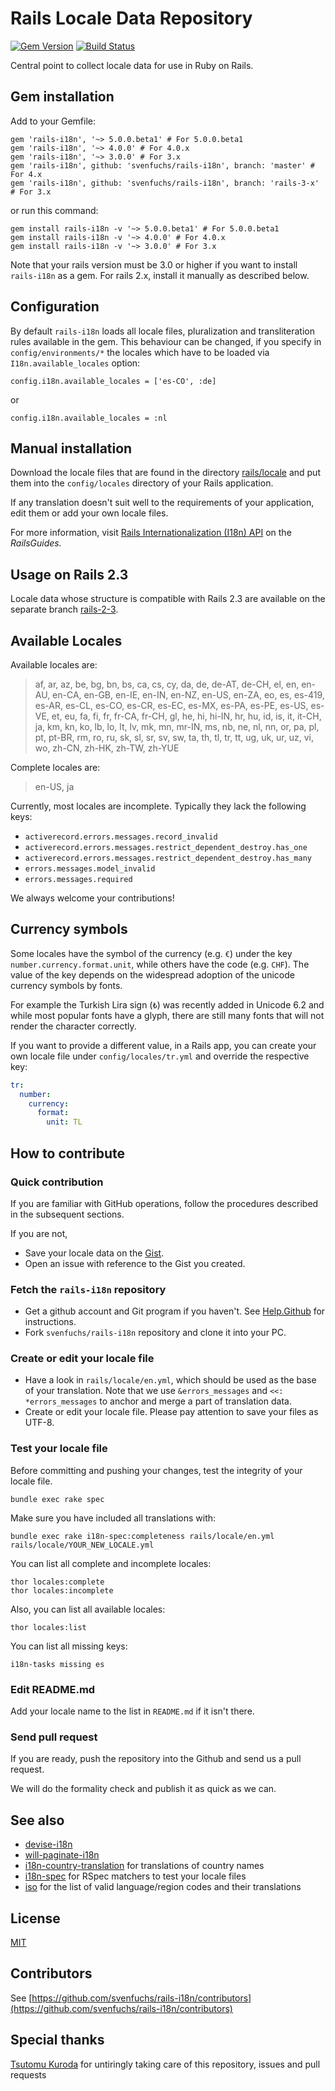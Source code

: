 Rails Locale Data Repository
============================

[![Gem Version](https://badge.fury.io/rb/rails-i18n.svg)](http://badge.fury.io/rb/rails-i18n)
[![Build Status](https://secure.travis-ci.org/svenfuchs/rails-i18n.png)](http://travis-ci.org/svenfuchs/rails-i18n)

Central point to collect locale data for use in Ruby on Rails.

## Gem installation

Add to your Gemfile:

    gem 'rails-i18n', '~> 5.0.0.beta1' # For 5.0.0.beta1
    gem 'rails-i18n', '~> 4.0.0' # For 4.0.x
    gem 'rails-i18n', '~> 3.0.0' # For 3.x
    gem 'rails-i18n', github: 'svenfuchs/rails-i18n', branch: 'master' # For 4.x
    gem 'rails-i18n', github: 'svenfuchs/rails-i18n', branch: 'rails-3-x' # For 3.x

or run this command:

    gem install rails-i18n -v '~> 5.0.0.beta1' # For 5.0.0.beta1
    gem install rails-i18n -v '~> 4.0.0' # For 4.0.x
    gem install rails-i18n -v '~> 3.0.0' # For 3.x

Note that your rails version must be 3.0 or higher if you want to install `rails-i18n` as a gem. For rails 2.x, install it manually as described below.

## Configuration

By default `rails-i18n` loads all locale files, pluralization and
transliteration rules available in the gem. This behaviour can be changed, if you
specify in `config/environments/*` the locales which have to be loaded via
`I18n.available_locales` option:

    config.i18n.available_locales = ['es-CO', :de]

or

    config.i18n.available_locales = :nl

## Manual installation

Download the locale files that are found in the directory [rails/locale](http://github.com/svenfuchs/rails-i18n/tree/master/rails/locale/) and put them into the `config/locales` directory of your Rails application.

If any translation doesn't suit well to the requirements of your application, edit them or add your own locale files.

For more information, visit [Rails Internationalization (I18n) API](http://guides.rubyonrails.org/i18n.html) on the _RailsGuides._

## Usage on Rails 2.3

Locale data whose structure is compatible with Rails 2.3 are available on the separate branch [rails-2-3](https://github.com/svenfuchs/rails-i18n/tree/rails-2-3).

## Available Locales

Available locales are:

> af, ar, az, be, bg, bn, bs, ca, cs, cy, da, de, de-AT, de-CH, el,
> en, en-AU, en-CA, en-GB, en-IE, en-IN, en-NZ, en-US, en-ZA, eo, es,
> es-419, es-AR, es-CL, es-CO, es-CR, es-EC, es-MX, es-PA, es-PE, es-US, es-VE,
> et, eu, fa, fi, fr, fr-CA, fr-CH, gl, he, hi, hi-IN, hr, hu, id, is, it,
> it-CH, ja, km, kn, ko, lb, lo, lt, lv, mk, mn, mr-IN, ms, nb, ne, nl, nn, or,
> pa, pl, pt, pt-BR, rm, ro, ru, sk, sl, sr, sv, sw, ta, th, tl, tr, tt, ug, uk,
> ur, uz, vi, wo, zh-CN, zh-HK, zh-TW, zh-YUE

Complete locales are:

> en-US, ja

Currently, most locales are incomplete. Typically they lack the following keys:

- `activerecord.errors.messages.record_invalid`
- `activerecord.errors.messages.restrict_dependent_destroy.has_one`
- `activerecord.errors.messages.restrict_dependent_destroy.has_many`
- `errors.messages.model_invalid`
- `errors.messages.required`

We always welcome your contributions!

## Currency symbols

Some locales have the symbol of the currency (e.g. `€`) under the key `number.currency.format.unit`,
while others have the code (e.g. `CHF`). The value of the key depends on the widespread adoption of
the unicode currency symbols by fonts.

For example the Turkish Lira sign (`₺`) was recently added in Unicode 6.2 and while most popular
fonts have a glyph, there are still many fonts that will not render the character correctly.

If you want to provide a different value, in a Rails app, you can create your own locale file under
`config/locales/tr.yml` and override the respective key:

```YAML
tr:
  number:
    currency:
      format:
        unit: TL
```

## How to contribute

### Quick contribution

If you are familiar with GitHub operations, follow the procedures described in the subsequent sections.

If you are not,

* Save your locale data on the [Gist](http://gist.github.com).
* Open an issue with reference to the Gist you created.

### Fetch the `rails-i18n` repository

* Get a github account and Git program if you haven't. See [Help.Github](http://help.github.com/) for instructions.
* Fork `svenfuchs/rails-i18n` repository and clone it into your PC.

### Create or edit your locale file

* Have a look in `rails/locale/en.yml`, which should be used as the base of your translation.
  Note that we use `&errors_messages` and `<<: *errors_messages` to anchor and merge a part of translation data.
* Create or edit your locale file.
  Please pay attention to save your files as UTF-8.

### Test your locale file

Before committing and pushing your changes, test the integrity of your locale file.

    bundle exec rake spec

Make sure you have included all translations with:

    bundle exec rake i18n-spec:completeness rails/locale/en.yml rails/locale/YOUR_NEW_LOCALE.yml

You can list all complete and incomplete locales:

    thor locales:complete
    thor locales:incomplete

Also, you can list all available locales:

    thor locales:list

You can list all missing keys:

    i18n-tasks missing es

### Edit README.md

Add your locale name to the list in `README.md` if it isn't there.

### Send pull request

If you are ready, push the repository into the Github and send us a pull request.

We will do the formality check and publish it as quick as we can.

## See also

* [devise-i18n](https://github.com/tigrish/devise-i18n)
* [will-paginate-i18n](https://github.com/tigrish/will-paginate-i18n)
* [i18n-country-translation](https://github.com/onomojo/i18n-country-translations) for translations of country names
* [i18n-spec](https://github.com/tigrish/i18n-spec) for RSpec matchers to test your locale files
* [iso](https://github.com/tigrish/iso) for the list of valid language/region codes and their translations

## License

[MIT](https://github.com/svenfuchs/rails-i18n/blob/master/MIT-LICENSE.txt)

## Contributors

See [https://github.com/svenfuchs/rails-i18n/contributors](https://github.com/svenfuchs/rails-i18n/contributors)

## Special thanks

[Tsutomu Kuroda](https://github.com/kuroda) for untiringly taking care of this repository, issues and pull requests
